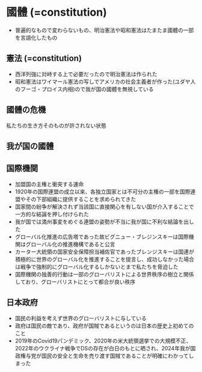 # 國體 (=constitution)
- 普遍的なもので変わらないもの、明治憲法や昭和憲法はたまたま國體の一部を言語化したもの

## 憲法 (=constitution)
- 西洋列強に対峙する上で必要だったので明治憲法は作られた
- 昭和憲法はワイマール憲法の写しでアメリカの社会主義者が作った(ユダヤ人のフーゴ・プロイス内相)ので我が国の國體を無視している

## 國體の危機
私たちの生き方そのものが許されない状態

## 我が国の國體

## 国際機関
- 加盟国の主権と衝突する運命
- 1920年の国際連盟の成立以来、各独立国家とは不可分の主権の一部を国際連盟やその下部組織に提供することを求められてきた
- 国家間の紛争が解決されず当該国に直接関心を有しない国が介入することで一方的な結論を押し付けられた
- 我が国では満州事変をめぐる連盟の姿勢が不当に我が国に不利な結論を出した
- グローバル化推進の広告塔であった故ビグニュー・ブレジンスキーは国際機関はグローバル化の推進機構であると公言
- カーター大統領の国家安全保障担当補佐官であったブレンジスキーは国連が積極的に世界のグローバル化を推進することを提言し、成功しなかった場合は戦争で強制的にグローバル化するしかないとまで私たちを脅迫した
- 国際機関の独善的行動は一部のグローバリストによる世界秩序の樹立と関係しており、グローバリストにとって都合が良い秩序

## 日本政府
- 国民の利益を考えず世界のグローバリストに与している
- 政府は国民の敵であり、政府が国賊であるというのは日本の歴史上初めてのこと
- 2019年のCovid19パンデミック、2020年の米大統領選挙での大規模不正、2022年のウクライナ戦争でDSの存在が白日のもとに晒され、2024年我が国政権与党が国民の安全と生命を売り渡す国賊であることが明確にわかってしまった
